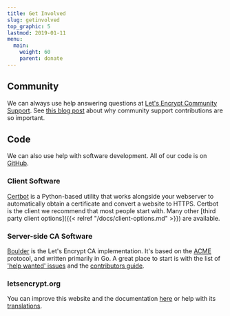 ```yaml
---
title: Get Involved
slug: getinvolved
top_graphic: 5
lastmod: 2019-01-11
menu:
  main:
    weight: 60
    parent: donate
---
```


## Community

We can always use help answering questions at [Let's Encrypt Community Support](https://community.letsencrypt.org/). See [this blog post](/2015/08/13/lets-encrypt-community-support.html) about why community support contributions are so important.

## Code

We can also use help with software development. All of our code is on [GitHub](https://github.com/letsencrypt/).

### Client Software

[Certbot](https://github.com/certbot/certbot) is a Python-based utility that works alongside your webserver to automatically obtain a certificate and convert a website to HTTPS. Certbot is the client we recommend that most people start with. Many other [third party client options]({{< relref "/docs/client-options.md" >}}) are available.

### Server-side CA Software

[Boulder](https://github.com/letsencrypt/boulder) is the Let's Encrypt CA implementation. It's based on the [ACME](https://github.com/ietf-wg-acme/acme) protocol, and written primarily in Go. A great place to start is with the list of ['help wanted' issues](https://github.com/letsencrypt/boulder/labels/help%20wanted) and the [contributors guide](https://github.com/letsencrypt/boulder/blob/master/CONTRIBUTING.md).

### letsencrypt.org

You can improve this website and the documentation [here](https://github.com/letsencrypt/website) or help with its [translations](https://github.com/letsencrypt/website/blob/master/TRANSLATION.md).
